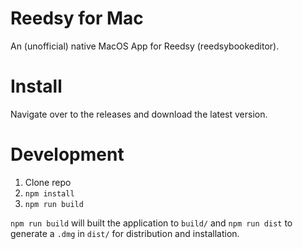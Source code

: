 # Reedsy for Mac

An (unofficial) native MacOS App for Reedsy (reedsybookeditor).

# Install

Navigate over to the releases and download the latest version.

# Development

1. Clone repo
2. `npm install`
3. `npm run build`

`npm run build` will built the application to `build/` and  `npm run dist` to generate a `.dmg` in `dist/` for distribution and installation.
